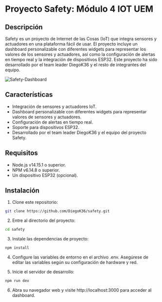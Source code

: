 # Proyecto Safety: Módulo 4 IOT UEM

## Descripción

Safety es un proyecto de Internet de las Cosas (IoT) que integra sensores y actuadores en una plataforma fácil de usar. El proyecto incluye un dashboard personalizable con diferentes widgets para representar los valores de los sensores y actuadores, así como la configuración de alertas en tiempo real y la integración de dispositivos ESP32. Este proyecto ha sido desarrollado por el team leader DiegoK36 y el resto de integrantes del equipo.

![Safety-Dashboard](./images/safety-dashboard.png)

## Características

- Integración de sensores y actuadores IoT.
- Dashboard personalizable con diferentes widgets para representar valores de sensores y actuadores.
- Configuración de alertas en tiempo real.
- Soporte para dispositivos ESP32.
- Desarrollado por el team leader DiegoK36 y el equipo del proyecto Safety.

## Requisitos

- Node.js v14.15.1 o superior.
- NPM v6.14.8 o superior.
- Un dispositivo ESP32 (opcional).

## Instalación

1. Clone este repositorio:

```bash
git clone https://github.com/DiegoK36/safety.git
```

2. Entre al directorio del proyecto:

```bash
cd safety
```

3. Instale las dependencias de proyecto:

```bash
npm install
```

4. Configure las variables de entorno en el archivo .env. Asegúrese de editar las variables según su configuración de hardware y red.

5. Inicie el servidor de desarrollo:

```bash
npm run dev
```

6. Abra su navegador web y visite http://localhost:3000 para acceder al dashboard.
